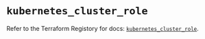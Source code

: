 # `kubernetes_cluster_role`

Refer to the Terraform Registory for docs: [`kubernetes_cluster_role`](https://registry.terraform.io/providers/hashicorp/kubernetes/2.24.0/docs/resources/cluster_role).
